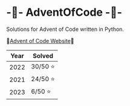 # -🎄- AdventOfCode -🎄-
Solutions for Advent of Code written in Python.

:stars:[Advent of Code Website](https://adventofcode.com/):stars:

| Year  | Solved |
| ------------- | ------------- |
| 2022  | 30/50 :star: |
| 2021  | 24/50 :star:  |
| 2023  | 6/50 :star:  |
